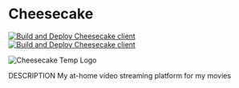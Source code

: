 # Cheesecake
[![Build and Deploy Cheesecake client](https://github.com/DanHChampion/Cheesecake/actions/workflows/client_deployment.yml/badge.svg)](https://github.com/DanHChampion/Cheesecake/actions/workflows/client_deployment.yml)
[![Build and Deploy Cheesecake client](https://github.com/DanHChampion/Cheesecake/actions/workflows/server_deployment.yml/badge.svg)](https://github.com/DanHChampion/Cheesecake/actions/workflows/server_deployment.yml)

![Cheesecake Temp Logo](https://github.com/DanHChampion/Cheesecake/docs/images/temp_cheesecake.png)

DESCRIPTION
My at-home video streaming platform for my movies
